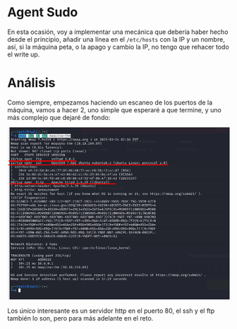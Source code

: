 # Agent Sudo

En esta ocasión, voy a implementar una mecánica que debería haber hecho desde el principio, añadir una línea en el `/etc/hosts` con la IP y un nombre, así, si la máquina peta, o la apago y cambio la IP, no tengo que rehacer todo el write up.

# Análisis

Como siempre, empezamos haciendo un escaneo de los puertos de la máquina, vamos a hacer 2, uno simple que esperaré a que termine, y uno más complejo que dejaré de fondo:

![alt text](image.png)

Los *único* interesante es un servidor http en el puerto 80, el ssh y el ftp también lo son, pero para más adelante en el reto.

